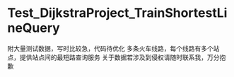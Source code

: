 # Test_DijkstraProject_TrainShortestLineQuery
附大量测试数据，写时比较急，代码待优化
多条火车线路，每个线路有多个站点，提供站点间的最短路查询服务
关于数据若涉及到侵权请随时联系我，万分抱歉
